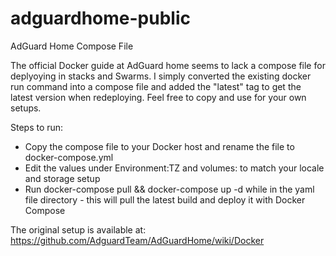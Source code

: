 # adguardhome-public
AdGuard Home Compose File

The official Docker guide at AdGuard home seems to lack a compose file for deplyoying in stacks and Swarms. I simply converted the existing docker run command into a compose file and added the "latest" tag to get the latest version when redeploying. Feel free to copy and use for your own setups. 

Steps to run: 

- Copy the compose file to your Docker host and rename the file to docker-compose.yml
- Edit the values under Environment:TZ and volumes: to match your locale and storage setup
- Run docker-compose pull  && docker-compose up -d while in the yaml file directory - this will pull the latest build and deploy it with Docker Compose

The original setup is available at: https://github.com/AdguardTeam/AdGuardHome/wiki/Docker
